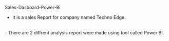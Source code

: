 Sales-Dasboard-Power-Bi
<br/>
- It is a sales Report for company named Techno Edge.
<br/>
- There are 2 diffrent analysis report were made using tool called Power BI.

